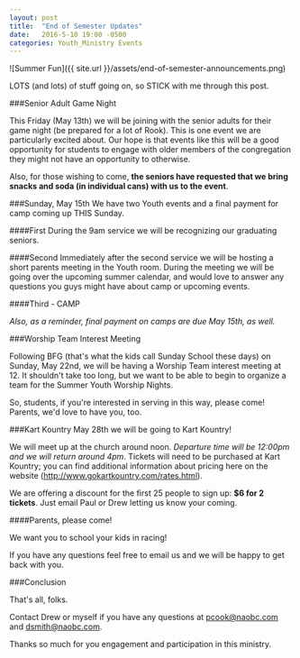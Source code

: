```yaml
---
layout: post
title:  "End of Semester Updates"
date:   2016-5-10 19:00 -0500
categories: Youth_Ministry Events
---
```


![Summer Fun]({{ site.url }}/assets/end-of-semester-announcements.png)

LOTS (and lots) of stuff going on, so STICK with me through this post.

###Senior Adult Game Night

This Friday (May 13th) we will be joining with the senior adults for their game night (be prepared for a lot of Rook). This is one event we are particularly excited about. Our hope is that events like this will be a good opportunity for students to engage with older members of the congregation they might not have an opportunity to otherwise. 

Also, for those wishing to come, **the seniors have requested that we bring snacks and soda (in individual cans) with us to the event**.

###Sunday, May 15th
We have two Youth events and a final payment for camp coming up THIS Sunday. 

####First
During the 9am service we will be recognizing our graduating seniors. 

####Second 
Immediately after the second service we will be hosting a short parents meeting in the Youth room. During the meeting we will be going over the upcoming summer calendar, and would love to answer any questions you guys might have about camp or upcoming events.

####Third - CAMP

*Also, as a reminder, final payment on camps are due May 15th, as well.*

###Worship Team Interest Meeting

Following BFG (that's what the kids call Sunday School these days) on Sunday, May 22nd, we will be having a Worship Team interest meeting at 12. It shouldn't take too long, but we want to be able to begin to organize a team for the Summer Youth Worship Nights.

So, students, if you're interested in serving in this way, please come! Parents, we'd love to have you, too.

###Kart Kountry
May 28th we will be going to Kart Kountry! 

We will meet up at the church around noon. *Departure time will be 12:00pm and we will return around 4pm*. Tickets will need to be purchased at Kart Kountry; you can find additional information about pricing here on the website (http://www.gokartkountry.com/rates.html). 

We are offering a discount for the first 25 people to sign up: **$6 for 2 tickets**. Just email Paul or Drew letting us know your coming.

####Parents, please come!

We want you to school your kids in racing!

If you have any questions feel free to email us and we will be happy to get back with you.

###Conclusion

That's all, folks.

Contact Drew or myself if you have any questions at pcook@naobc.com and dsmith@naobc.com.

Thanks so much for you engagement and participation in this ministry. 